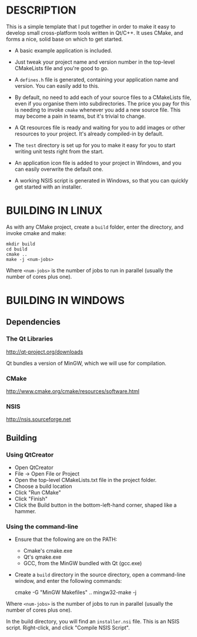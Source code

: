 DESCRIPTION
==========

This is a simple template that I put together in order to make it easy to
develop small cross-platform tools written in Qt/C++.  It uses CMake, and forms
a nice, solid base on which to get started.

* A basic example application is included.

* Just tweak your project name and version number in the top-level CMakeLists
  file and you're good to go.

* A `defines.h` file is generated, containing your application name and version.
  You can easily add to this.

* By default, no need to add each of your source files to a CMakeLists file,
  even if you organise them into subdirectories. The price you pay for this is
  needing to invoke `cmake` whenever you add a new source file. This may become
  a pain in teams, but it's trivial to change.

* A Qt resources file is ready and waiting for you to add images or other
  resources to your project.  It's already compiled-in by default.

* The `test` directory is set up for you to make it easy for you to start
  writing unit tests right from the start.

* An application icon file is added to your project in Windows, and you can
  easily overwrite the default one.

* A working NSIS script is generated in Windows, so that you can quickly get
  started with an installer.

BUILDING IN LINUX
=================

As with any CMake project, create a `build` folder, enter the directory, and
invoke cmake and make:

    mkdir build
    cd build
    cmake ..
    make -j <num-jobs>

Where `<num-jobs>` is the number of jobs to run in parallel (usually the number
of cores plus one).

BUILDING IN WINDOWS
===================

Dependencies
------------

### The Qt Libraries
http://qt-project.org/downloads

Qt bundles a version of MinGW, which we will use for compilation.

### CMake
http://www.cmake.org/cmake/resources/software.html

### NSIS
http://nsis.sourceforge.net

Building
--------

### Using QtCreator

* Open QtCreator
* File -> Open File or Project
* Open the top-level CMakeLists.txt file in the project folder.
* Choose a build location
* Click "Run CMake"
* Click "Finish"
* Click the Build button in the bottom-left-hand corner, shaped like a hammer.

### Using the command-line

* Ensure that the following are on the PATH:
  * Cmake's cmake.exe
  * Qt's qmake.exe
  * GCC, from the MinGW bundled with Qt (gcc.exe)
* Create a `build` directory in the source directory, open a command-line
  window, and enter the following commands:

    cmake -G "MinGW Makefiles" ..
    mingw32-make -j <num-jobs>

Where `<num-jobs>` is the number of jobs to run in parallel (usually the number
of cores plus one).

In the build directory, you will find an `installer.nsi` file. This is an NSIS
script. Right-click, and click "Compile NSIS Script".
